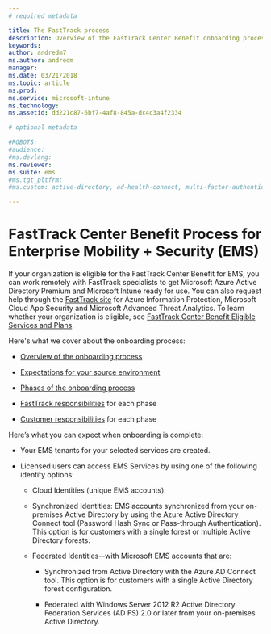 ```yaml
---
# required metadata

title: The FastTrack process
description: Overview of the FastTrack Center Benefit onboarding process
keywords:
author: andredm7
ms.author: andredm
manager:
ms.date: 03/21/2018
ms.topic: article
ms.prod:
ms.service: microsoft-intune
ms.technology:
ms.assetid: dd221c87-6bf7-4af8-845a-dc4c3a4f2334

# optional metadata

#ROBOTS:
#audience:
#ms.devlang:
ms.reviewer:
ms.suite: ems
#ms.tgt_pltfrm:
#ms.custom: active-directory, ad-health-connect, multi-factor-authentication, microsoft-intune

---
```


# FastTrack Center Benefit Process for Enterprise Mobility + Security (EMS)
If your organization is eligible for the FastTrack Center Benefit for EMS, you can work remotely with FastTrack specialists to get Microsoft Azure Active Directory Premium and Microsoft Intune ready for use. You can also request help through the [FastTrack site](http://fasttrack.microsoft.com/ems) for Azure Information Protection, Microsoft Cloud App Security and Microsoft Advanced Threat Analytics. To learn whether your organization is eligible, see [FastTrack Center Benefit Eligible Services and Plans](fasttrack-center-benefit-for-enterprise-mobility-suite-ems.md).


Here's what we cover about the onboarding process:

-   [Overview of the onboarding process](fasttrack-center-benefit-process-for-ems-overview.md)

-   [Expectations for your source environment](fasttrack-center-benefit-process-for-ems-environment-expectations.md)

-   [Phases of the onboarding process](fasttrack-center-benefit-process-for-ems-phases.md)

-   [FastTrack responsibilities](fasttrack-center-benefit-process-for-ems-fasttrack-responsibilities.md) for each phase

-   [Customer responsibilities](fasttrack-center-benefit-process-for-ems-your-responsibilities.md) for each phase

Here’s what you can expect when onboarding is complete:

-   Your EMS tenants for your selected services are created.

-   Licensed users can access EMS Services by using one of the following identity options:

    -   Cloud Identities (unique EMS accounts).

    -   Synchronized Identities: EMS accounts synchronized from your on-premises Active Directory by using the Azure Active Directory Connect tool (Password Hash Sync or Pass-through Authentication). This option is for customers with a single forest or multiple Active Directory forests.

    -   Federated Identities--with Microsoft EMS accounts that are:

        -   Synchronized from Active Directory with the Azure AD Connect tool. This option is for customers with a single Active Directory forest configuration.

        -   Federated with Windows Server 2012 R2 Active Directory Federation Services (AD FS) 2.0 or later from your on-premises Active Directory.

